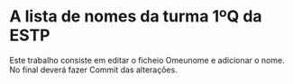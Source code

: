 # A lista de nomes da turma 1ºQ da ESTP

Este trabalho consiste em editar o ficheio Omeunome e adicionar o nome.
No final deverá fazer Commit das alterações.
